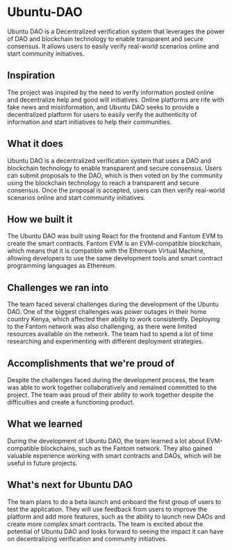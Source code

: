 # Ubuntu-DAO

Ubuntu DAO is a Decentralized verification system that leverages the power of DAO and blockchain technology to enable transparent and secure consensus. It allows users to easily verify real-world scenarios online and start community initiatives.

## Inspiration
The project was inspired by the need to verify information posted online and decentralize help and good will initiatives. Online platforms are rife with fake news and misinformation, and Ubuntu DAO seeks to provide a decentralized platform for users to easily verify the authenticity of information and start initiatives to help their communities.

## What it does
Ubuntu DAO is a decentralized verification system that uses a DAO and blockchain technology to enable transparent and secure consensus. Users can submit proposals to the DAO, which is then voted on by the community using the blockchain technology to reach a transparent and secure consensus. Once the proposal is accepted, users can then verify real-world scenarios online and start community initiatives.

## How we built it
The Ubuntu DAO was built using React for the frontend and Fantom EVM to create the smart contracts. Fantom EVM is an EVM-compatible blockchain, which means that it is compatible with the Ethereum Virtual Machine, allowing developers to use the same development tools and smart contract programming languages as Ethereum.

## Challenges we ran into
The team faced several challenges during the development of the Ubuntu DAO. One of the biggest challenges was power outages in their home country Kenya, which affected their ability to work consistently. Deploying to the Fantom network was also challenging, as there were limited resources available on the network. The team had to spend a lot of time researching and experimenting with different deployment strategies.

## Accomplishments that we're proud of
Despite the challenges faced during the development process, the team was able to work together collaboratively and remained committed to the project. The team was proud of their ability to work together despite the difficulties and create a functioning product.

## What we learned
During the development of Ubuntu DAO, the team learned a lot about EVM-compatible blockchains, such as the Fantom network. They also gained valuable experience working with smart contracts and DAOs, which will be useful in future projects.

## What's next for Ubuntu DAO
The team plans to do a beta launch and onboard the first group of users to test the application. They will use feedback from users to improve the platform and add more features, such as the ability to launch new DAOs and create more complex smart contracts. The team is excited about the potential of Ubuntu DAO and looks forward to seeing the impact it can have on decentralizing verification and community initiatives.